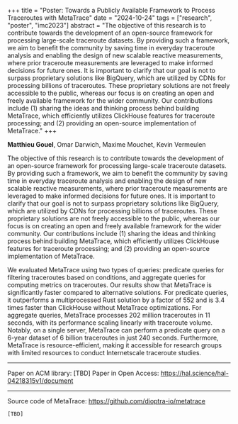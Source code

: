 +++
title = "Poster: Towards a Publicly Available Framework to Process Traceroutes with MetaTrace"
date = "2024-10-24"
tags = ["research", "poster", "imc2023"] 
abstract  = "The objective of this research is to contribute towards the development of an open-source framework for processing large-scale traceroute datasets. By providing such a framework, we aim to benefit the community by saving time in everyday traceroute analysis and enabling the design of new scalable reactive measurements, where prior traceroute measurements are leveraged to make informed decisions for future ones. It is important to clarify that our goal is not to surpass proprietary solutions like BigQuery, which are utilized by CDNs for processing billions of traceroutes. These proprietary solutions are not freely accessible to the public, whereas our focus is on creating an open and freely available framework for the wider community. Our contributions include (1) sharing the ideas and thinking process behind building MetaTrace, which efficiently utilizes ClickHouse features for traceroute processing; and (2) providing an open-source implementation of MetaTrace."
+++

**Matthieu Gouel**, Omar Darwich, Maxime Mouchet, Kevin Vermeulen

The objective of this research is to contribute towards the development of an open-source framework for processing large-scale traceroute datasets. By providing such a framework, we aim to benefit the community by saving time in everyday traceroute analysis and enabling the design of new scalable reactive measurements, where prior traceroute measurements are leveraged to make informed decisions for future ones.
It is important to clarify that our goal is not to surpass proprietary solutions like BigQuery, which are utilized by CDNs for processing billions of traceroutes. These proprietary solutions are not freely accessible to the public, whereas our focus is on creating an open and freely available framework for the wider community.
Our contributions include (1) sharing the ideas and thinking process behind building MetaTrace, which efficiently utilizes ClickHouse features for traceroute processing; and (2) providing an open-source implementation of MetaTrace.

We evaluated MetaTrace using two types of queries: predicate queries for filtering traceroutes based on conditions, and aggregate queries for computing metrics on traceroutes. Our results show that MetaTrace is significantly faster compared to alternative solutions.
For predicate queries, it outperforms a multiprocessed Rust solution by a factor of 552 and is 3.4 times faster than ClickHouse without MetaTrace optimizations. For aggregate queries, MetaTrace processes 202 million traceroutes in 11 seconds, with its performance scaling linearly with traceroute volume. Notably, on a single server, MetaTrace can perform a predicate query on a 6-year dataset of 6 billion traceroutes in just 240 seconds.
Furthermore, MetaTrace is resource-efficient, making it accessible for research groups with limited resources to conduct Internetscale traceroute studies.

---

Paper on ACM library: [TBD] 
Paper in Open Access: https://hal.science/hal-04218315v1/document  


---

Source code of MetaTrace: https://github.com/dioptra-io/metatrace  

```
[TBD]
```
